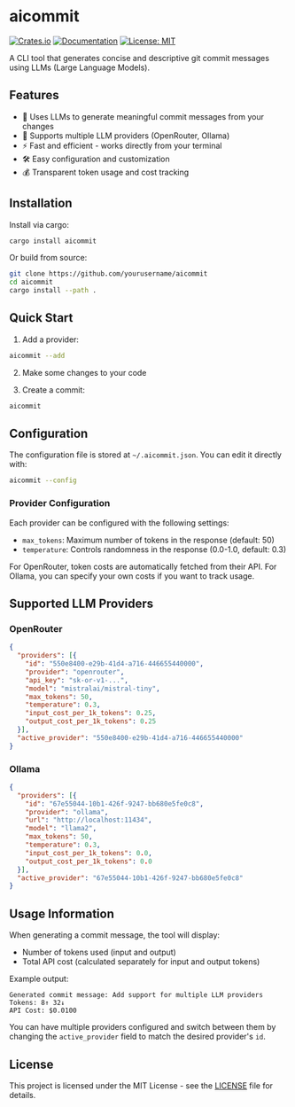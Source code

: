 # aicommit

[![Crates.io](https://img.shields.io/crates/v/aicommit.svg)](https://crates.io/crates/aicommit)
[![Documentation](https://docs.rs/aicommit/badge.svg)](https://docs.rs/aicommit)
[![License: MIT](https://img.shields.io/badge/License-MIT-yellow.svg)](https://opensource.org/licenses/MIT)

A CLI tool that generates concise and descriptive git commit messages using LLMs (Large Language Models).

## Features

- 🤖 Uses LLMs to generate meaningful commit messages from your changes
- 🔄 Supports multiple LLM providers (OpenRouter, Ollama)
- ⚡ Fast and efficient - works directly from your terminal
- 🛠️ Easy configuration and customization
- 💰 Transparent token usage and cost tracking

## Installation

Install via cargo:

```bash
cargo install aicommit
```

Or build from source:

```bash
git clone https://github.com/yourusername/aicommit
cd aicommit
cargo install --path .
```

## Quick Start

1. Add a provider:
```bash
aicommit --add
```

2. Make some changes to your code

3. Create a commit:
```bash
aicommit
```

## Configuration

The configuration file is stored at `~/.aicommit.json`. You can edit it directly with:

```bash
aicommit --config
```

### Provider Configuration

Each provider can be configured with the following settings:

- `max_tokens`: Maximum number of tokens in the response (default: 50)
- `temperature`: Controls randomness in the response (0.0-1.0, default: 0.3)

For OpenRouter, token costs are automatically fetched from their API. For Ollama, you can specify your own costs if you want to track usage.

## Supported LLM Providers

### OpenRouter
```json
{
  "providers": [{
    "id": "550e8400-e29b-41d4-a716-446655440000",
    "provider": "openrouter",
    "api_key": "sk-or-v1-...",
    "model": "mistralai/mistral-tiny",
    "max_tokens": 50,
    "temperature": 0.3,
    "input_cost_per_1k_tokens": 0.25,
    "output_cost_per_1k_tokens": 0.25
  }],
  "active_provider": "550e8400-e29b-41d4-a716-446655440000"
}
```

### Ollama
```json
{
  "providers": [{
    "id": "67e55044-10b1-426f-9247-bb680e5fe0c8",
    "provider": "ollama",
    "url": "http://localhost:11434",
    "model": "llama2",
    "max_tokens": 50,
    "temperature": 0.3,
    "input_cost_per_1k_tokens": 0.0,
    "output_cost_per_1k_tokens": 0.0
  }],
  "active_provider": "67e55044-10b1-426f-9247-bb680e5fe0c8"
}
```

## Usage Information

When generating a commit message, the tool will display:
- Number of tokens used (input and output)
- Total API cost (calculated separately for input and output tokens)

Example output:
```
Generated commit message: Add support for multiple LLM providers
Tokens: 8↑ 32↓
API Cost: $0.0100
```

You can have multiple providers configured and switch between them by changing the `active_provider` field to match the desired provider's `id`.

## License

This project is licensed under the MIT License - see the [LICENSE](LICENSE) file for details.
